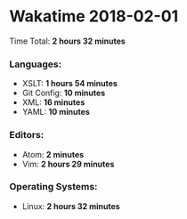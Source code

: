 # Wakatime 2018-02-01

Time Total: **2 hours 32 minutes**

### Languages:
- XSLT: **1 hours 54 minutes** 
- Git Config: **10 minutes** 
- XML: **16 minutes** 
- YAML: **10 minutes** 

### Editors:
- Atom: **2 minutes** 
- Vim: **2 hours 29 minutes** 

### Operating Systems:
- Linux: **2 hours 32 minutes** 

